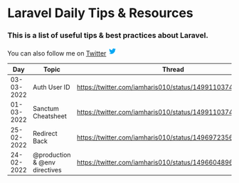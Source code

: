 # Laravel Daily Tips & Resources
### This is a list of useful tips & best practices about Laravel.

You can also follow me on [Twitter](https://twitter.com/intent/follow?screen_name=iamharis010) [<img width="20" height="20" title="Mohammad Haris on twitter" src="https://github.com/iamharis010/hot-tips/blob/main/twitter-icon.gif"/>](https://twitter.com/intent/follow?screen_name=iamharis010)

| Day           | Topic         | Thread        |
| ------------- | ------------- | ------------- |
| 03-03-2022    | Auth User ID  | https://twitter.com/iamharis010/status/1499110374586519556 |
| 01-03-2022    | Sanctum Cheatsheet  | https://twitter.com/iamharis010/status/1499110374586519556 |
| 25-02-2022    | Redirect Back | https://twitter.com/iamharis010/status/1496972356799000585 |
| 24-02-2022    | @production & @env directives | https://twitter.com/iamharis010/status/1496604896556032003 |
